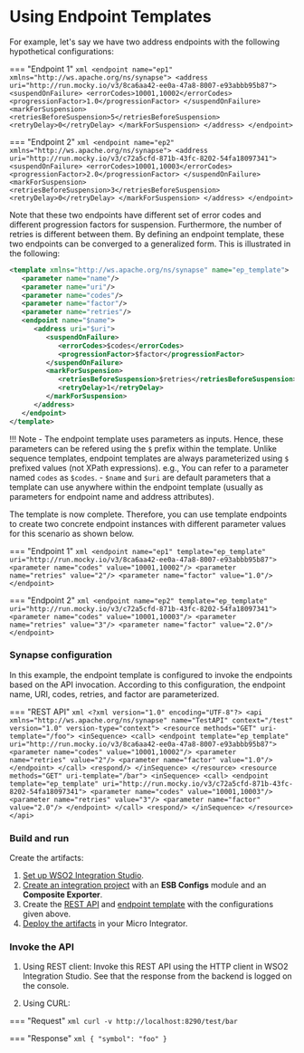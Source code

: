 # Using Endpoint Templates

For example, let's say we have two address endpoints with the following hypothetical configurations:

=== "Endpoint 1"
      ```xml
      <endpoint name="ep1" xmlns="http://ws.apache.org/ns/synapse">
      <address uri="http://run.mocky.io/v3/8ca6aa42-ee0a-47a8-8007-e93abbb95b87">
         <suspendOnFailure>
            <errorCodes>10001,10002</errorCodes>
            <progressionFactor>1.0</progressionFactor>
         </suspendOnFailure>
         <markForSuspension>
            <retriesBeforeSuspension>5</retriesBeforeSuspension>
            <retryDelay>0</retryDelay>
         </markForSuspension>
      </address>
      </endpoint>
      ```

=== "Endpoint 2"
      ```xml
      <endpoint name="ep2" xmlns="http://ws.apache.org/ns/synapse">
      <address uri="http://run.mocky.io/v3/c72a5cfd-871b-43fc-8202-54fa18097341">
         <suspendOnFailure>
            <errorCodes>10001,10003</errorCodes>
            <progressionFactor>2.0</progressionFactor>
         </suspendOnFailure>
         <markForSuspension>
            <retriesBeforeSuspension>3</retriesBeforeSuspension>
            <retryDelay>0</retryDelay>
         </markForSuspension>
      </address>
      </endpoint>
      ```

Note that these two endpoints have different set of error codes and different progression factors for suspension. Furthermore, the number of retries is different between them. By defining an endpoint template, these two endpoints can be converged to a generalized form. This is illustrated in the following:

```xml
<template xmlns="http://ws.apache.org/ns/synapse" name="ep_template">
   <parameter name="name"/>
   <parameter name="uri"/>
   <parameter name="codes"/>
   <parameter name="factor"/>
   <parameter name="retries"/>
   <endpoint name="$name">
      <address uri="$uri">
         <suspendOnFailure>
            <errorCodes>$codes</errorCodes>
            <progressionFactor>$factor</progressionFactor>
         </suspendOnFailure>
         <markForSuspension>
            <retriesBeforeSuspension>$retries</retriesBeforeSuspension>
            <retryDelay>1</retryDelay>
         </markForSuspension>
      </address>
   </endpoint>
</template>
```

!!! Note
    - The endpoint template uses parameters as inputs. Hence, these parameters can be refered using the `$` prefix within the template. Unlike sequence templates, endpoint templates are always parameterized using `$` prefixed values (not XPath expressions). e.g., You can refer to a parameter named `codes` as `$codes`.
    - `$name` and `$uri` are default parameters that a template can use anywhere within the endpoint template (usually as parameters for endpoint name and address attributes).

The template is now complete. Therefore, you can use template endpoints to create two concrete endpoint instances with different parameter values for this scenario as shown below.

=== "Endpoint 1"
      ``` xml
      <endpoint name="ep1" template="ep_template" uri="http://run.mocky.io/v3/8ca6aa42-ee0a-47a8-8007-e93abbb95b87">
      <parameter name="codes" value="10001,10002"/>
      <parameter name="retries" value="2"/>
      <parameter name="factor" value="1.0"/>
      </endpoint>
      ```

=== "Endpoint 2"
      ``` xml
      <endpoint name="ep2" template="ep_template" uri="http://run.mocky.io/v3/c72a5cfd-871b-43fc-8202-54fa18097341">
      <parameter name="codes" value="10001,10003"/>
      <parameter name="retries" value="3"/>
      <parameter name="factor" value="2.0"/>
      </endpoint>
      ```

### Synapse configuration

In this example, the endpoint template is configured to invoke the endpoints based on the API invocation. According to this configuration, the endpoint name, URI, codes, retries, and factor are parameterized.

=== "REST API"
      ```xml
      <?xml version="1.0" encoding="UTF-8"?>
      <api xmlns="http://ws.apache.org/ns/synapse"
         name="TestAPI"
         context="/test"
         version="1.0"
         version-type="context">
         <resource methods="GET" uri-template="/foo">
            <inSequence>
               <call>
                  <endpoint template="ep_template"
                           uri="http://run.mocky.io/v3/8ca6aa42-ee0a-47a8-8007-e93abbb95b87">
                     <parameter name="codes" value="10001,10002"/>
                     <parameter name="retries" value="2"/>
                     <parameter name="factor" value="1.0"/>
                  </endpoint>
               </call>
               <respond/>
            </inSequence>
         </resource>
         <resource methods="GET" uri-template="/bar">
            <inSequence>
               <call>
                  <endpoint template="ep_template"
                           uri="http://run.mocky.io/v3/c72a5cfd-871b-43fc-8202-54fa18097341">
                     <parameter name="codes" value="10001,10003"/>
                     <parameter name="retries" value="3"/>
                     <parameter name="factor" value="2.0"/>
                  </endpoint>
               </call>
               <respond/>
            </inSequence>
         </resource>
      </api>
      ```

### Build and run

Create the artifacts:

1. [Set up WSO2 Integration Studio]({{base_path}}/integrate/develop/installing-wso2-integration-studio).
2. [Create an integration project]({{base_path}}/integrate/develop/create-integration-project) with an <b>ESB Configs</b> module and an <b>Composite Exporter</b>.
3. Create the [REST API]({{base_path}}/integrate/develop/creating-artifacts/creating-an-api) and [endpoint template]({{base_path}}/integrate/develop/creating-artifacts/creating-endpoint-templates) with the configurations given above.
4. [Deploy the artifacts]({{base_path}}/integrate/develop/deploy-artifacts) in your Micro Integrator.

### Invoke the API
1. Using REST client:
Invoke this REST API using the HTTP client in WSO2 Integration Studio.
See that the response from the backend is logged on the console.

2. Using CURL:

=== "Request"
      ``` xml
      curl -v http://localhost:8290/test/bar
      ```

=== "Response"
      ``` xml
      {
         "symbol": "foo"
      }
      ```
